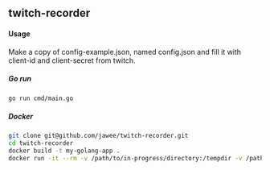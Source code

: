## twitch-recorder

#### Usage
Make a copy of config-example.json, named config.json and fill it with 
client-id and client-secret from twitch. 

##### Go run
```bash
go run cmd/main.go 
```

##### Docker

```bash
git clone git@github.com/jawee/twitch-recorder.git
cd twitch-recorder
docker build -t my-golang-app .
docker run -it --rm -v /path/to/in-progress/directory:/tempdir -v /path/to/finished/videos/directory:/videos --name my-running-app my-golang-app
```
